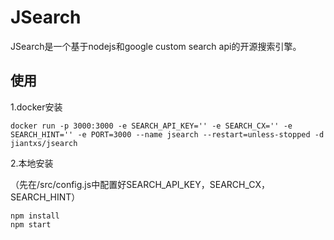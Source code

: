 # JSearch

JSearch是一个基于nodejs和google custom search api的开源搜索引擎。

## 使用

1.docker安装

```
docker run -p 3000:3000 -e SEARCH_API_KEY='' -e SEARCH_CX='' -e SEARCH_HINT='' -e PORT=3000 --name jsearch --restart=unless-stopped -d jiantxs/jsearch
```

2.本地安装

（先在/src/config.js中配置好SEARCH_API_KEY，SEARCH_CX，SEARCH_HINT）

```
npm install
npm start
```


